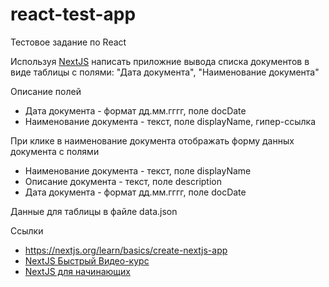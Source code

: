 # react-test-app
Тестовое задание по React

Используя [NextJS](https://nextjs.org/) написать приложние вывода списка документов в виде таблицы с полями:
"Дата документа", "Наименование документа"

Описание полей
- Дата документа - формат дд.мм.гггг, поле docDate
- Наименование документа - текст, поле displayName, гипер-ссылка

При клике в наименование документа отображать форму данных документа с полями

- Наименование документа - текст, поле displayName
- Описание документа - текст, поле description
- Дата документа - формат дд.мм.гггг, поле docDate

Данные для таблицы в файле data.json

Ссылки
- https://nextjs.org/learn/basics/create-nextjs-app
- [NextJS Быстрый Видео-курс](https://www.youtube.com/watch?v=_EOrSmjdOZQ)
- [NextJS для начинающих](https://vanillaweb.ru/next-js-dlya-nachinauschich/)
